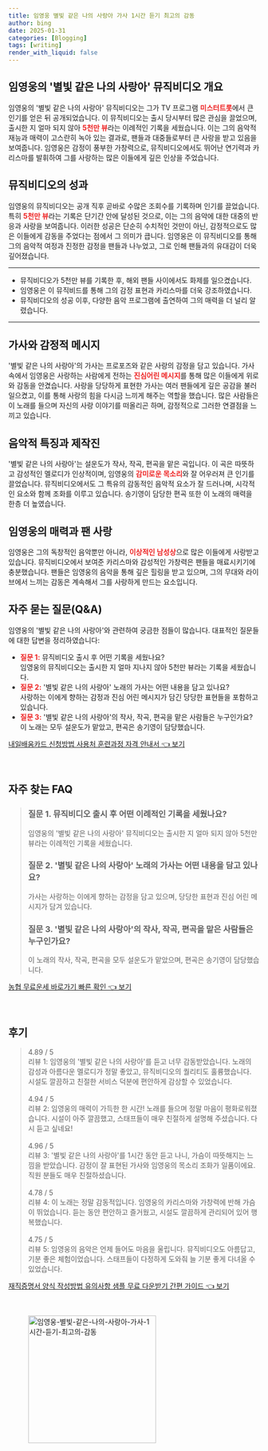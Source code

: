 ```yaml
---
title: 임영웅 별빛 같은 나의 사랑아 가사 1시간 듣기 최고의 감동
author: bing
date: 2025-01-31
categories: [Blogging]
tags: [writing]
render_with_liquid: false
---
```



<h2 id='임영웅_뮤직비디오_개요'>임영웅의 '별빛 같은 나의 사랑아' 뮤직비디오 개요</h2>

<p>임영웅의 '별빛 같은 나의 사랑아' 뮤직비디오는 그가 TV 프로그램 <b><span style="color: #ee2323;">미스터트롯</span></b>에서 큰 인기를 얻은 뒤 공개되었습니다. 이 뮤직비디오는 출시 당시부터 많은 관심을 끌었으며, 출시한 지 얼마 되지 않아 <b><span style="color: #ee2323;">5천만 뷰</span></b>라는 이례적인 기록을 세웠습니다. 이는 그의 음악적 재능과 매력이 고스란히 녹아 있는 결과로, 팬들과 대중들로부터 큰 사랑을 받고 있음을 보여줍니다. 임영웅은 감정이 풍부한 가창력으로, 뮤직비디오에서도 뛰어난 연기력과 카리스마를 발휘하여 그를 사랑하는 많은 이들에게 깊은 인상을 주었습니다.</p>

<h2 id='뮤직비디오의_성과'>뮤직비디오의 성과</h2>

<p>임영웅의 뮤직비디오는 공개 직후 곧바로 수많은 조회수를 기록하며 인기를 끌었습니다. 특히 <b><span style="color: #ee2323;">5천만 뷰</span></b>라는 기록은 단기간 안에 달성된 것으로, 이는 그의 음악에 대한 대중의 반응과 사랑을 보여줍니다. 이러한 성공은 단순히 수치적인 것만이 아닌, 감정적으로도 많은 이들에게 감동을 주었다는 점에서 그 의미가 큽니다. 임영웅은 이 뮤직비디오를 통해 그의 음악적 여정과 진정한 감정을 팬들과 나누었고, 그로 인해 팬들과의 유대감이 더욱 깊어졌습니다.</p>

<hr />

<ul>
    <li>뮤직비디오가 5천만 뷰를 기록한 후, 해외 팬들 사이에서도 화제를 일으켰습니다.</li>
    <li>임영웅은 이 뮤직비드를 통해 그의 감정 표현과 카리스마를 더욱 강조하였습니다.</li>
    <li>뮤직비디오의 성공 이후, 다양한 음악 프로그램에 출연하여 그의 매력을 더 널리 알렸습니다.</li>
</ul>

<hr />

<h2 id='가사와_감정'>가사와 감정적 메시지</h2>

<p>'별빛 같은 나의 사랑아'의 가사는 프로포즈와 같은 사랑의 감정을 담고 있습니다. 가사 속에서 임영웅은 사랑하는 사람에게 전하는 <b><span style="color: #ee2323;">진심어린 메시지</span></b>를 통해 많은 이들에게 위로와 감동을 안겼습니다. 사랑을 당당하게 표현한 가사는 여러 팬들에게 깊은 공감을 불러일으켰고, 이를 통해 사랑의 힘을 다시금 느끼게 해주는 역할을 했습니다. 많은 사람들은 이 노래를 들으며 자신의 사랑 이야기를 떠올리곤 하며, 감정적으로 그러한 연결점을 느끼고 있습니다.</p>

<h2 id='음악적_특징'>음악적 특징과 제작진</h2>

<p>'별빛 같은 나의 사랑아'는 설운도가 작사, 작곡, 편곡을 맡은 곡입니다. 이 곡은 따뜻하고 감성적인 멜로디가 인상적이며, 임영웅의 <b><span style="color: #ee2323;">감미로운 목소리</span></b>와 잘 어우러져 큰 인기를 끌었습니다. 뮤직비디오에서도 그 특유의 감동적인 음악적 요소가 잘 드러나며, 시각적인 요소와 함께 조화를 이루고 있습니다. 송기영이 담당한 편곡 또한 이 노래의 매력을 한층 더 높였습니다.</p>

<h2 id='임영웅의_매력'>임영웅의 매력과 팬 사랑</h2>

<p>임영웅은 그의 독창적인 음악뿐만 아니라, <b><span style="color: #ee2323;">이상적인 남성상</span></b>으로 많은 이들에게 사랑받고 있습니다. 뮤직비디오에서 보여준 카리스마와 감성적인 가창력은 팬들을 매료시키기에 충분했습니다. 팬들은 임영웅의 음악을 통해 깊은 힐링을 받고 있으며, 그의 무대와 라이브에서 느끼는 감동은 계속해서 그를 사랑하게 만드는 요소입니다.</p>

<h2 id='자주_묻는_질문_QNA'>자주 묻는 질문(Q&A)</h2>

<p>임영웅의 '별빛 같은 나의 사랑아'와 관련하여 궁금한 점들이 많습니다. 대표적인 질문들에 대한 답변을 정리하였습니다:</p>

<ul>
    <li><b><span style="color: #ee2323;">질문 1:</span></b> 뮤직비디오 출시 후 어떤 기록을 세웠나요?<br>임영웅의 뮤직비디오는 출시한 지 얼마 지나지 않아 5천만 뷰라는 기록을 세웠습니다.</li>
    <li><b><span style="color: #ee2323;">질문 2:</span></b> '별빛 같은 나의 사랑아' 노래의 가사는 어떤 내용을 담고 있나요?<br>사랑하는 이에게 향하는 감정과 진심 어린 메시지가 담긴 당당한 표현들을 포함하고 있습니다.</li>
    <li><b><span style="color: #ee2323;">질문 3:</span></b> '별빛 같은 나의 사랑아'의 작사, 작곡, 편곡을 맡은 사람들은 누구인가요?<br>이 노래는 모두 설운도가 맡았고, 편곡은 송기영이 담당했습니다.</li>
</ul>


<p><a class="click-button" title="내일배움카드 신청방법 사용처 훈련과정 자격 안내서" href="https://aptwhite.github.io/posts/%EB%82%B4%EC%9D%BC%EB%B0%B0%EC%9B%80%EC%B9%B4%EB%93%9C-%EC%8B%A0%EC%B2%AD%EB%B0%A9%EB%B2%95-%EC%82%AC%EC%9A%A9%EC%B2%98-%ED%9B%88%EB%A0%A8%EA%B3%BC%EC%A0%95-%EC%9E%90%EA%B2%A9-%EC%95%88%EB%82%B4%EC%84%9C/" rel="dofollow">내일배움카드 신청방법 사용처 훈련과정 자격 안내서 👈 보기</a></p><br>
<h2 id='자주_찾는_FAQ'>자주 찾는 FAQ</h2>
<div itemscope="" itemtype="https://schema.org/FAQPage"> 
<blockquote> 
<div itemscope="" itemprop="mainEntity" itemtype="https://schema.org/Question"> 
<h3 itemprop="name">질문 1. 뮤직비디오 출시 후 어떤 이례적인 기록을 세웠나요?</h3> 
<div itemscope="" itemprop="acceptedAnswer" itemtype="https://schema.org/Answer"> 
<span itemprop="text"> 
<p>임영웅의 '별빛 같은 나의 사랑아' 뮤직비디오는 출시한 지 얼마 되지 않아 5천만 뷰라는 이례적인 기록을 세웠습니다.</p> 
</span> 
</div> 
</div> 
<div itemscope="" itemprop="mainEntity" itemtype="https://schema.org/Question"> 
<h3 itemprop="name">질문 2. '별빛 같은 나의 사랑아' 노래의 가사는 어떤 내용을 담고 있나요?</h3> 
<div itemscope="" itemprop="acceptedAnswer" itemtype="https://schema.org/Answer"> 
<span itemprop="text"> 
<p>가사는 사랑하는 이에게 향하는 감정을 담고 있으며, 당당한 표현과 진심 어린 메시지가 담겨 있습니다.</p> 
</span> 
</div> 
</div> 
<div itemscope="" itemprop="mainEntity" itemtype="https://schema.org/Question"> 
<h3 itemprop="name">질문 3. '별빛 같은 나의 사랑아'의 작사, 작곡, 편곡을 맡은 사람들은 누구인가요?</h3> 
<div itemscope="" itemprop="acceptedAnswer" itemtype="https://schema.org/Answer"> 
<span itemprop="text"> 
<p>이 노래의 작사, 작곡, 편곡을 모두 설운도가 맡았으며, 편곡은 송기영이 담당했습니다.</p> 
</span> 
</div> 
</div> 
</blockquote> 
</div>
<p><a class="click-button" title="농협 무료운세 바로가기 빠른 확인" href="https://aptwhite.github.io/posts/%EB%86%8D%ED%98%91-%EB%AC%B4%EB%A3%8C%EC%9A%B4%EC%84%B8-%EB%B0%94%EB%A1%9C%EA%B0%80%EA%B8%B0-%EB%B9%A0%EB%A5%B8-%ED%99%95%EC%9D%B8/" rel="dofollow">농협 무료운세 바로가기 빠른 확인 👈 보기</a></p><br>
<h2 id='후기'>후기</h2>
<div itemscope itemtype="https://schema.org/Product">
  <blockquote>
  <div itemprop="review" itemscope itemtype="https://schema.org/Review">
      <div itemprop="reviewRating" itemscope itemtype="https://schema.org/Rating"> <span itemprop="ratingValue">4.89</span> / <span itemprop="bestRating">5</span> </div>
      <span itemprop="reviewBody">리뷰 1: 임영웅의 '별빛 같은 나의 사랑아'를 듣고 너무 감동받았습니다. 노래의 감성과 아름다운 멜로디가 정말 좋았고, 뮤직비디오의 퀄리티도 훌륭했습니다. 시설도 깔끔하고 친절한 서비스 덕분에 편안하게 감상할 수 있었습니다.</span>
  </div>
  <br>
  <div itemprop="review" itemscope itemtype="https://schema.org/Review">
      <div itemprop="reviewRating" itemscope itemtype="https://schema.org/Rating"> <span itemprop="ratingValue">4.94</span> / <span itemprop="bestRating">5</span> </div>
      <span itemprop="reviewBody">리뷰 2: 임영웅의 매력이 가득한 한 시간! 노래를 들으며 정말 마음이 평화로워졌습니다. 시설이 아주 깔끔했고, 스태프들이 매우 친절하게 설명해 주셨습니다. 다시 듣고 싶네요!</span>
  </div>
  <br>
  <div itemprop="review" itemscope itemtype="https://schema.org/Review">
      <div itemprop="reviewRating" itemscope itemtype="https://schema.org/Rating"> <span itemprop="ratingValue">4.96</span> / <span itemprop="bestRating">5</span> </div>
      <span itemprop="reviewBody">리뷰 3: '별빛 같은 나의 사랑아'를 1시간 동안 듣고 나니, 가슴이 따뜻해지는 느낌을 받았습니다. 감정이 잘 표현된 가사와 임영웅의 목소리 조화가 일품이에요. 직원 분들도 매우 친절하셨습니다.</span>
  </div>
  <br>
  <div itemprop="review" itemscope itemtype="https://schema.org/Review">
      <div itemprop="reviewRating" itemscope itemtype="https://schema.org/Rating"> <span itemprop="ratingValue">4.78</span> / <span itemprop="bestRating">5</span> </div>
      <span itemprop="reviewBody">리뷰 4: 이 노래는 정말 감동적입니다. 임영웅의 카리스마와 가창력에 반해 가슴이 뛰었습니다. 듣는 동안 편안하고 즐거웠고, 시설도 깔끔하게 관리되어 있어 행복했습니다.</span>
  </div>
  <br>
  <div itemprop="review" itemscope itemtype="https://schema.org/Review">
      <div itemprop="reviewRating" itemscope itemtype="https://schema.org/Rating"> <span itemprop="ratingValue">4.75</span> / <span itemprop="bestRating">5</span> </div>
      <span itemprop="reviewBody">리뷰 5: 임영웅의 음악은 언제 들어도 마음을 울립니다. 뮤직비디오도 아름답고, 기분 좋은 체험이었습니다. 스태프들이 다정하게 도와줘 늘 기분 좋게 다녀올 수 있었습니다.</span>
  </div>
  </blockquote>
</div>
<p><a class="click-button" title="재직증명서 양식 작성방법 유의사항 샘플 무료 다운받기 간편 가이드" href="https://aptwhite.github.io/posts/%EC%9E%AC%EC%A7%81%EC%A6%9D%EB%AA%85%EC%84%9C-%EC%96%91%EC%8B%9D-%EC%9E%91%EC%84%B1%EB%B0%A9%EB%B2%95-%EC%9C%A0%EC%9D%98%EC%82%AC%ED%95%AD-%EC%83%98%ED%94%8C-%EB%AC%B4%EB%A3%8C-%EB%8B%A4%EC%9A%B4%EB%B0%9B%EA%B8%B0-%EA%B0%84%ED%8E%B8-%EA%B0%80%EC%9D%B4%EB%93%9C/" rel="dofollow">재직증명서 양식 작성방법 유의사항 샘플 무료 다운받기 간편 가이드 👈 보기</a></p><br>
<figure class="image"><img src="https://aptwhite.github.io/assets/img/thumbnail/임영웅-별빛-같은-나의-사랑아-가사-1시간-듣기-최고의-감동.webp" alt="임영웅-별빛-같은-나의-사랑아-가사-1시간-듣기-최고의-감동" width="256" height="256"></figure>